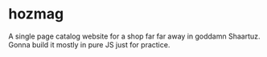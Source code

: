 # hozmag
A single page catalog website for a shop far far away in goddamn Shaartuz. Gonna build it mostly in pure JS just for practice.
